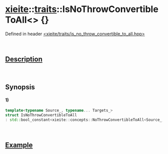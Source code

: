 # [xieite](../../xieite.md)\:\:[traits](../../traits.md)\:\:IsNoThrowConvertibleToAll\<\> \{\}
Defined in header [<xieite/traits/is_no_throw_convertible_to_all.hpp>](../../../include/xieite/traits/is_no_throw_convertible_to_all.hpp)

&nbsp;

## [Description](../concepts/no_throw_convertible_to_all.md#Description)

&nbsp;

## Synopsis
#### 1)
```cpp
template<typename Source_, typename... Targets_>
struct IsNoThrowConvertibleToAll
: std::bool_constant<xieite::concepts::NoThrowConvertibleToAll<Source_, Targets_...>> {};
```

&nbsp;

## [Example](../concepts/no_throw_convertible_to_all.md#Example)
